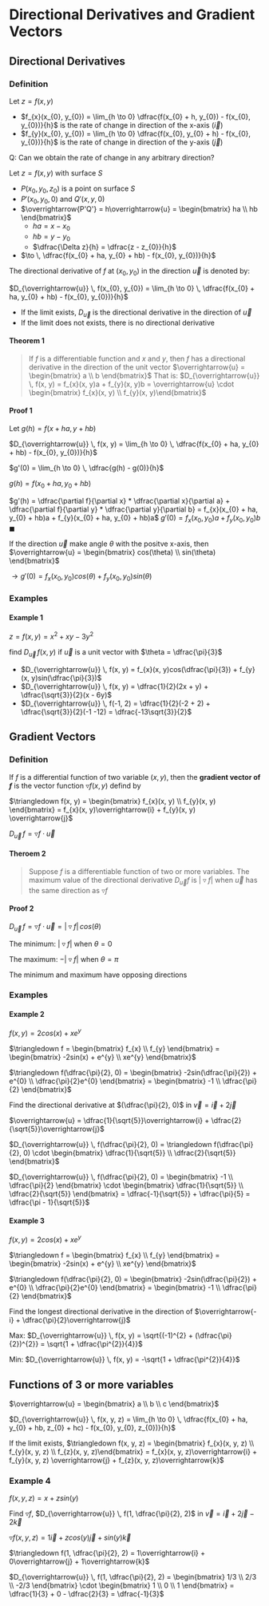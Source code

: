 # Directional Derivatives and Gradient Vectors

## Directional Derivatives

### Definition

Let $z = f(x, y)$

- $f_{x}(x_{0}, y_{0}) = \lim_{h \to 0} \dfrac{f(x_{0} + h, y_{0}) - f(x_{0}, y_{0})}{h}$ is the rate of change in direction of the x-axis ($\overrightarrow{i}$)
- $f_{y}(x_{0}, y_{0}) = \lim_{h \to 0} \dfrac{f(x_{0}, y_{0} + h) - f(x_{0}, y_{0})}{h}$ is the rate of change in direction of the y-axis ($\overrightarrow{j}$)

Q: Can we obtain the rate of change in any arbitrary direction?

Let $z = f(x, y)$ with surface $S$

- $P(x_{0}, y_{0}, z_{0})$ is a point on surface $S$
- $P'(x_{0}, y_{0}, 0)$ and $Q'(x, y, 0)$
- $\overrightarrow{P'Q'} = h\overrightarrow{u} = \begin{bmatrix} ha \\ hb \end{bmatrix}$
	- $ha = x - x_{0}$
	- $hb = y - y_{0}$
	- $\dfrac{\Delta z}{h} = \dfrac{z - z_{0}}{h}$
- $\to \, \dfrac{f(x_{0} + ha, y_{0} + hb) - f(x_{0}, y_{0})}{h}$

The directional derivative of $f$ at $(x_{0}, y_{0})$ in the direction $\overrightarrow{u}$ is denoted by:

$D_{\overrightarrow{u}} \, f(x_{0}, y_{0}) = \lim_{h \to 0} \, \dfrac{f(x_{0} + ha, y_{0} + hb) - f(x_{0}, y_{0})}{h}$

- If the limit exists, $D_{\overrightarrow{u}}$ is the directional derivative in the direction of $\overrightarrow{u}$
- If the limit does not exists, there is no directional derivative

#### Theorem 1

> If $f$ is a differentiable function and $x$ and $y$, then $f$ has a directional derivative in the direction of the unit vector $\overrightarrow{u} = \begin{bmatrix} a \\ b \end{bmatrix}$
> That is:
> $D_{\overrightarrow{u}} \, f(x, y) = f_{x}(x, y)a + f_{y}(x, y)b = \overrightarrow{u} \cdot \begin{bmatrix} f_{x}(x, y) \\ f_{y}(x, y)\end{bmatrix}$

#### Proof 1

Let $g(h) = f(x + ha, y + hb)$

$D_{\overrightarrow{u}} \, f(x, y) = \lim_{h \to 0} \, \dfrac{f(x_{0} + ha, y_{0} + hb) - f(x_{0}, y_{0})}{h}$

$g'(0) = \lim_{h \to 0} \, \dfrac{g(h) - g(0)}{h}$

$g(h) = f(x_{0} + ha, y_{0} + hb)$

$g'(h) = \dfrac{\partial f}{\partial x} * \dfrac{\partial x}{\partial a} + \dfrac{\partial f}{\partial y} * \dfrac{\partial y}{\partial b} = f_{x}(x_{0} + ha, y_{0} + hb)a + f_{y}(x_{0} + ha, y_{0} + hb)a$
$g'(0) = f_{x}(x_{0}, y_{0})a + f_{y}(x_{0}, y_{0})b$    $\blacksquare$


If the direction $\overrightarrow{u}$ make angle $\theta$ with the positve x-axis, then $\overrightarrow{u} = \begin{bmatrix} cos(\theta) \\ sin(\theta) \end{bmatrix}$

$\to g'(0) = f_{x}(x_{0}, y_{0})cos(\theta) + f_{y}(x_{0}, y_{0})sin(\theta)$

### Examples

#### Example 1

$z = f(x, y) = x^{2} + xy - 3y^{2}$

find $D_{\overrightarrow{u}} \, f(x, y)$ if $\overrightarrow{u}$ is a unit vector with $\theta = \dfrac{\pi}{3}$

- $D_{\overrightarrow{u}} \, f(x, y) = f_{x}(x, y)cos(\dfrac{\pi}{3}) + f_{y}(x, y)sin(\dfrac{\pi}{3})$
- $D_{\overrightarrow{u}} \, f(x, y) = \dfrac{1}{2}(2x + y) + \dfrac{\sqrt{3}}{2}(x - 6y)$
- $D_{\overrightarrow{u}} \, f(-1, 2) = \dfrac{1}{2}(-2 + 2) + \dfrac{\sqrt{3}}{2}(-1 -12) = \dfrac{-13\sqrt{3}}{2}$

## Gradient Vectors

### Definition

If $f$ is a differential function of two variable $(x, y)$, then the **gradient vector of $f$** is the vector function $\triangledown f(x, y)$ defind by

$\triangledown f(x, y) = \begin{bmatrix} f_{x}(x, y) \\ f_{y}(x, y) \end{bmatrix} = f_{x}(x, y)\overrightarrow{i} + f_{y}(x, y) \overrightarrow{j}$

$D_{\overrightarrow{u}} \, f = \triangledown f \cdot \overrightarrow{u}$

#### Theroem 2

> Suppose $f$ is a differentiable function of two or more variables. The maximum value of the directional derivative $D_{\overrightarrow{u}} f$ is $\vert \triangledown f \vert$ when $\overrightarrow{u}$ has the same direction as $\triangledown f$

#### Proof 2

$D_{\overrightarrow{u}} \, f = \triangledown f \cdot \overrightarrow{u} = \vert \triangledown f \vert \, cos(\theta)$

The minimum: $\vert \triangledown f \vert$ when $\theta = 0$

The maximum: $-\vert \triangledown f \vert$ when $\theta  = \pi$

The minimum and maximum have opposing directions

### Examples

#### Example 2

$f(x, y) = 2cos(x) + xe^{y}$

$\triangledown f = \begin{bmatrix} f_{x} \\ f_{y} \end{bmatrix} = \begin{bmatrix} -2sin(x) + e^{y} \\ xe^{y} \end{bmatrix}$

$\triangledown f(\dfrac{\pi}{2}, 0) = \begin{bmatrix} -2sin(\dfrac{\pi}{2}) + e^{0} \\ \dfrac{\pi}{2}e^{0} \end{bmatrix} = \begin{bmatrix} -1 \\ \dfrac{\pi}{2} \end{bmatrix}$

Find the directional derivative at $(\dfrac{\pi}{2}, 0)$ in $\overrightarrow{v} = \overrightarrow{i} + 2\overrightarrow{j}$

$\overrightarrow{u} = \dfrac{1}{\sqrt{5}}\overrightarrow{i} + \dfrac{2}{\sqrt{5}}\overrightarrow{j}$

$D_{\overrightarrow{u}} \, f(\dfrac{\pi}{2}, 0) = \triangledown f(\dfrac{\pi}{2}, 0) \cdot \begin{bmatrix} \dfrac{1}{\sqrt{5}} \\ \dfrac{2}{\sqrt{5}} \end{bmatrix}$

$D_{\overrightarrow{u}} \, f(\dfrac{\pi}{2}, 0) = \begin{bmatrix} -1 \\ \dfrac{\pi}{2} \end{bmatrix} \cdot \begin{bmatrix} \dfrac{1}{\sqrt{5}} \\ \dfrac{2}{\sqrt{5}} \end{bmatrix} = \dfrac{-1}{\sqrt{5}} + \dfrac{\pi}{5} = \dfrac{\pi - 1}{\sqrt{5}}$

#### Example 3

$f(x, y) = 2cos(x) + xe^{y}$

$\triangledown f = \begin{bmatrix} f_{x} \\ f_{y} \end{bmatrix} = \begin{bmatrix} -2sin(x) + e^{y} \\ xe^{y} \end{bmatrix}$

$\triangledown f(\dfrac{\pi}{2}, 0) = \begin{bmatrix} -2sin(\dfrac{\pi}{2}) + e^{0} \\ \dfrac{\pi}{2}e^{0} \end{bmatrix} = \begin{bmatrix} -1 \\ \dfrac{\pi}{2} \end{bmatrix}$

Find the longest directional derivative in the direction of $\overrightarrow{-i} + \dfrac{\pi}{2}\overrightarrow{j}$

Max: $D_{\overrightarrow{u}} \, f(x, y) = \sqrt{(-1)^{2} + (\dfrac{\pi}{2})^{2}} = \sqrt{1 + \dfrac{\pi^{2}}{4}}$

Min: $D_{\overrightarrow{u}} \, f(x, y) = -\sqrt{1 + \dfrac{\pi^{2}}{4}}$

## Functions of 3 or more variables

$\overrightarrow{u} = \begin{bmatrix} a \\ b \\ c \end{bmatrix}$

$D_{\overrightarrow{u}} \, f(x, y, z) = \lim_{h \to 0} \, \dfrac{f(x_{0} + ha, y_{0} + hb, z_{0} + hc) - f(x_{0}, y_{0}, z_{0})}{h}$

If the limit exists, $\triangledown f(x, y, z) = \begin{bmatrix} f_{x}(x, y, z) \\ f_{y}(x, y, z) \\ f_{z}(x, y, z)\end{bmatrix} = f_{x}(x, y, z)\overrightarrow{i} + f_{y}(x, y, z) \overrightarrow{j} + f_{z}(x, y, z)\overrightarrow{k}$

### Example 4

$f(x, y, z) = x + zsin(y)$

Find $\triangledown f$, $D_{\overrightarrow{u}} \, f(1, \dfrac{\pi}{2}, 2)$ in $\overrightarrow{v} = \overrightarrow{i} + 2\overrightarrow{j} -2\overrightarrow{k}$

$\triangledown f(x, y, z) = 1\overrightarrow{i} + zcos(y)\overrightarrow{j} + sin(y)\overrightarrow{k}$

$\triangledown f(1, \dfrac{\pi}{2}, 2) = 1\overrightarrow{i} + 0\overrightarrow{j} + 1\overrightarrow{k}$

$D_{\overrightarrow{u}} \, f(1, \dfrac{\pi}{2}, 2) = \begin{bmatrix} 1/3 \\ 2/3 \\ -2/3 \end{bmatrix} \cdot \begin{bmatrix} 1 \\ 0 \\ 1 \end{bmatrix} = \dfrac{1}{3} + 0 - \dfrac{2}{3} = \dfrac{-1}{3}$
